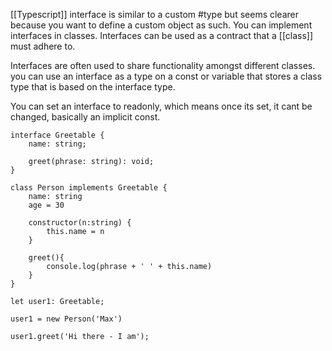 [[Typescript]] interface is similar to a custom #type but seems clearer because you want to define a custom object as such. You can implement interfaces in classes. Interfaces can be used as a contract that a [[class]] must adhere to.

Interfaces are often used to share functionality amongst different classes. you can use an interface as a type on a const or variable that stores a class type that is based on the interface type.

You can set an interface to readonly, which means once its set, it cant be changed, basically an implicit const.
```
interface Greetable {
    name: string;

    greet(phrase: string): void;
}

class Person implements Greetable {
	name: string
	age = 30
	
	constructor(n:string) {
		this.name = n
	}

	greet(){
		console.log(phrase + ' ' + this.name)
	}
}

let user1: Greetable;

user1 = new Person('Max')
    
user1.greet('Hi there - I am');
```

